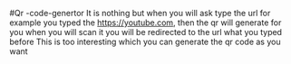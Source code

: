 #Qr -code-genertor
It is nothing but when you will ask type the url for example you typed the https://youtube.com, then the qr will generate for you when you will scan it you will be redirected to the url what you typed before This is too interesting which you can generate the qr code as you want
